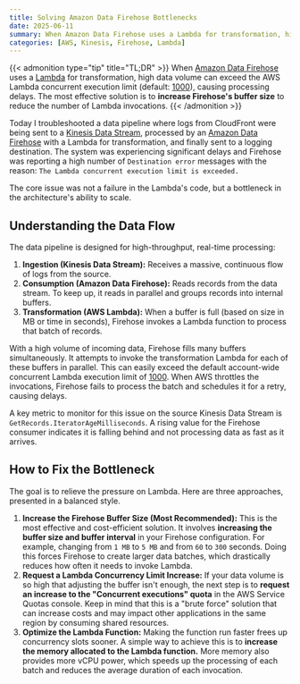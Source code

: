 ```yaml
---
title: Solving Amazon Data Firehose Bottlenecks
date: 2025-06-11
summary: When Amazon Data Firehose uses a Lambda for transformation, high data volume can exceed the AWS Lambda concurrent execution limit, causing processing delays. The most effective solution is to increase Firehose's buffer size to reduce the number of Lambda invocations.
categories: [AWS, Kinesis, Firehose, Lambda]
---
```


{{< admonition type="tip" title="TL;DR" >}}
When [Amazon Data Firehose](https://docs.aws.amazon.com/firehose/latest/dev/what-is-this-service.html) uses a [Lambda](https://docs.aws.amazon.com/lambda/latest/dg/welcome.html) for transformation, high data volume can exceed the AWS Lambda concurrent execution limit (default: [1000](https://docs.aws.amazon.com/lambda/latest/dg/lambda-concurrency.html)), causing processing delays. The most effective solution is to **increase Firehose's buffer size** to reduce the number of Lambda invocations.
{{< /admonition >}}

Today I troubleshooted a data pipeline where logs from CloudFront were being sent to a [Kinesis Data Stream](https://docs.aws.amazon.com/streams/latest/dev/introduction.html), processed by an [Amazon Data Firehose](https://docs.aws.amazon.com/firehose/latest/dev/what-is-this-service.html) with a Lambda for transformation, and finally sent to a logging destination. The system was experiencing significant delays and Firehose was reporting a high number of `Destination error` messages with the reason: `The Lambda concurrent execution limit is exceeded.`

The core issue was not a failure in the Lambda's code, but a bottleneck in the architecture's ability to scale.

## Understanding the Data Flow

The data pipeline is designed for high-throughput, real-time processing:

1. **Ingestion (Kinesis Data Stream):** Receives a massive, continuous flow of logs from the source.
2. **Consumption (Amazon Data Firehose):** Reads records from the data stream. To keep up, it reads in parallel and groups records into internal buffers.
3. **Transformation (AWS Lambda):** When a buffer is full (based on size in MB or time in seconds), Firehose invokes a Lambda function to process that batch of records.

With a high volume of incoming data, Firehose fills many buffers simultaneously. It attempts to invoke the transformation Lambda for each of these buffers in parallel. This can easily exceed the default account-wide concurrent Lambda execution limit of [1000](https://docs.aws.amazon.com/lambda/latest/dg/lambda-concurrency.html). When AWS throttles the invocations, Firehose fails to process the batch and schedules it for a retry, causing delays.

A key metric to monitor for this issue on the source Kinesis Data Stream is `GetRecords.IteratorAgeMilliseconds`. A rising value for the Firehose consumer indicates it is falling behind and not processing data as fast as it arrives.

## How to Fix the Bottleneck

The goal is to relieve the pressure on Lambda. Here are three approaches, presented in a balanced style.

1. **Increase the Firehose Buffer Size (Most Recommended):** This is the most effective and cost-efficient solution. It involves **increasing the buffer size and buffer interval** in your Firehose configuration. For example, changing from `1 MB` to `5 MB` and from `60` to `300` seconds. Doing this forces Firehose to create larger data batches, which drastically reduces how often it needs to invoke Lambda.
2. **Request a Lambda Concurrency Limit Increase:** If your data volume is so high that adjusting the buffer isn't enough, the next step is to **request an increase to the "Concurrent executions" quota** in the AWS Service Quotas console. Keep in mind that this is a "brute force" solution that can increase costs and may impact other applications in the same region by consuming shared resources.
3. **Optimize the Lambda Function:** Making the function run faster frees up concurrency slots sooner. A simple way to achieve this is to **increase the memory allocated to the Lambda function.** More memory also provides more vCPU power, which speeds up the processing of each batch and reduces the average duration of each invocation.

